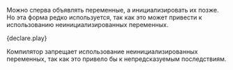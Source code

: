 Можно сперва объявлять переменные, а инициализировать их позже. Но эта форма редко используется, так как это может привести к использованию неинициализированных переменных.

{declare.play}

Компилятор запрещает использование неинициализированных переменных, так как это привело бы к непредсказуемым последствиям.
